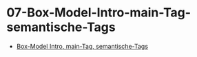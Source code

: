 # 07-Box-Model-Intro-main-Tag-semantische-Tags

-   [Box-Model Intro, main-Tag, semantische-Tags](./Box-Model%20Intro,%20main-Tag,%20semantische-Tags.md)
